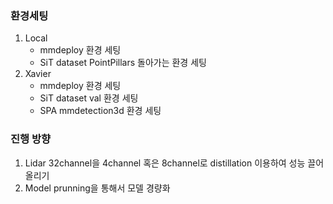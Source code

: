 ### 환경세팅
1. Local
	- mmdeploy 환경 세팅
	- SiT dataset PointPillars 돌아가는 환경 세팅
2. Xavier
	- mmdeploy 환경 세팅
	- SiT dataset val 환경 세팅
	- SPA mmdetection3d 환경 세팅

### 진행 방향
1. Lidar 32channel을 4channel 혹은 8channel로 distillation 이용하여 성능 끌어 올리기
2. Model prunning을 통해서 모델 경량화
